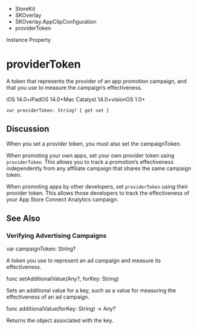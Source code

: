 

- StoreKit
- SKOverlay
- SKOverlay.AppClipConfiguration
-  providerToken 

Instance Property

# providerToken

A token that represents the provider of an app promotion campaign, and that you use to measure the campaign’s effectiveness.

iOS 14.0+iPadOS 14.0+Mac Catalyst 14.0+visionOS 1.0+

``` source
var providerToken: String? { get set }
```

## Discussion

When you set a provider token, you must also set the campaignToken.

When promoting your own apps, set your own provider token using `providerToken`. This allows you to track a promotion’s effectiveness independently from any affiliate campaign that shares the same campaign token.

When promoting apps by other developers, set `providerToken` using their provider token. This allows those developers to track the effectiveness of your App Store Connect Analytics campaign.

## See Also

### Verifying Advertising Campaigns

var campaignToken: String?

A token you use to represent an ad campaign and measure its effectiveness.

func setAdditionalValue(Any?, forKey: String)

Sets an additional value for a key, such as a value for measuring the effectiveness of an ad campaign.

func additionalValue(forKey: String) -> Any?

Returns the object associated with the key.

